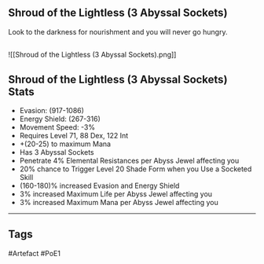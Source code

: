 ## Shroud of the Lightless (3 Abyssal Sockets)
Look to the darkness for nourishment and you will never go hungry.
##
![[Shroud of the Lightless (3 Abyssal Sockets).png]]
## Shroud of the Lightless (3 Abyssal Sockets) Stats
- Evasion: (917-1086)
- Energy Shield: (267-316)
- Movement Speed: -3%
- Requires Level 71, 88 Dex, 122 Int
- +(20-25) to maximum Mana
- Has 3 Abyssal Sockets
- Penetrate 4% Elemental Resistances per Abyss Jewel affecting you
- 20% chance to Trigger Level 20 Shade Form when you Use a Socketed Skill
- (160-180)% increased Evasion and Energy Shield
- 3% increased Maximum Life per Abyss Jewel affecting you
- 3% increased Maximum Mana per Abyss Jewel affecting you


---
## Tags
#Artefact
#PoE1